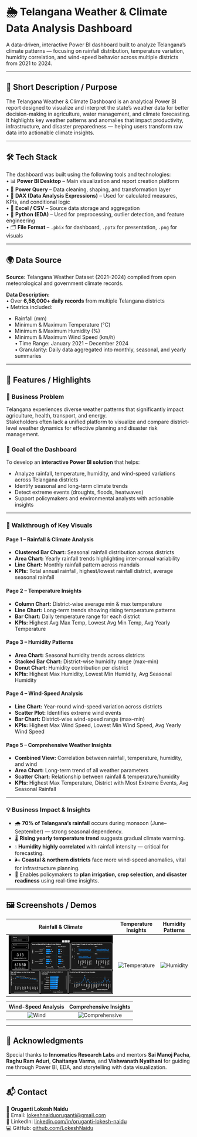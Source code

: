 # 🌦️ Telangana Weather & Climate Data Analysis Dashboard  

A data-driven, interactive Power BI dashboard built to analyze Telangana’s climate patterns — focusing on rainfall distribution, temperature variation, humidity correlation, and wind-speed behavior across multiple districts from 2021 to 2024.  

---

## 🧩 Short Description / Purpose  

The Telangana Weather & Climate Dashboard is an analytical Power BI report designed to visualize and interpret the state’s weather data for better decision-making in agriculture, water management, and climate forecasting.  
It highlights key weather patterns and anomalies that impact productivity, infrastructure, and disaster preparedness — helping users transform raw data into actionable climate insights.  

---

## 🛠️ Tech Stack  

The dashboard was built using the following tools and technologies:  
• 📊 **Power BI Desktop** – Main visualization and report creation platform  
• 📂 **Power Query** – Data cleaning, shaping, and transformation layer  
• 🧠 **DAX (Data Analysis Expressions)** – Used for calculated measures, KPIs, and conditional logic  
• 🧾 **Excel / CSV** – Source data storage and aggregation  
• 🧮 **Python (EDA)** – Used for preprocessing, outlier detection, and feature engineering  
• 🗂 **File Format** – `.pbix` for dashboard, `.pptx` for presentation, `.png` for visuals  

---

## 🌍 Data Source  

**Source:** Telangana Weather Dataset (2021–2024) compiled from open meteorological and government climate records.  

**Data Description:**  
• Over **6,58,000+ daily records** from multiple Telangana districts  
• Metrics included:  
  - Rainfall (mm)  
  - Minimum & Maximum Temperature (°C)  
  - Minimum & Maximum Humidity (%)  
  - Minimum & Maximum Wind Speed (km/h)  
• Time Range: January 2021 – December 2024  
• Granularity: Daily data aggregated into monthly, seasonal, and yearly summaries  

---

## 🚀 Features / Highlights  

### 💼 **Business Problem**  
Telangana experiences diverse weather patterns that significantly impact agriculture, health, transport, and energy.  
Stakeholders often lack a unified platform to visualize and compare district-level weather dynamics for effective planning and disaster risk management.  

### 🎯 **Goal of the Dashboard**  
To develop an **interactive Power BI solution** that helps:  
- Analyze rainfall, temperature, humidity, and wind-speed variations across Telangana districts  
- Identify seasonal and long-term climate trends  
- Detect extreme events (droughts, floods, heatwaves)  
- Support policymakers and environmental analysts with actionable insights  

---

### 🧭 **Walkthrough of Key Visuals**  

#### Page 1 – Rainfall & Climate Analysis  
- **Clustered Bar Chart:** Seasonal rainfall distribution across districts  
- **Area Chart:** Yearly rainfall trends highlighting inter-annual variability  
- **Line Chart:** Monthly rainfall pattern across mandals  
- **KPIs:** Total annual rainfall, highest/lowest rainfall district, average seasonal rainfall  

#### Page 2 – Temperature Insights  
- **Column Chart:** District-wise average min & max temperature  
- **Line Chart:** Long-term trends showing rising temperature patterns  
- **Bar Chart:** Daily temperature range for each district  
- **KPIs:** Highest Avg Max Temp, Lowest Avg Min Temp, Avg Yearly Temperature  

#### Page 3 – Humidity Patterns  
- **Area Chart:** Seasonal humidity trends across districts  
- **Stacked Bar Chart:** District-wise humidity range (max–min)  
- **Donut Chart:** Humidity contribution per district  
- **KPIs:** Highest Max Humidity, Lowest Min Humidity, Avg Seasonal Humidity  

#### Page 4 – Wind-Speed Analysis  
- **Line Chart:** Year-round wind-speed variation across districts  
- **Scatter Plot:** Identifies extreme wind events  
- **Bar Chart:** District-wise wind-speed range (max–min)  
- **KPIs:** Highest Max Wind Speed, Lowest Min Wind Speed, Avg Yearly Wind Speed  

#### Page 5 – Comprehensive Weather Insights  
- **Combined View:** Correlation between rainfall, temperature, humidity, and wind  
- **Area Chart:** Long-term trend of all weather parameters  
- **Scatter Chart:** Relationship between rainfall & temperature/humidity  
- **KPIs:** Highest Max Temperature, District with Most Extreme Events, Avg Seasonal Rainfall  

---

### 💡 **Business Impact & Insights**  
- 🌧 **70% of Telangana’s rainfall** occurs during monsoon (June–September) — strong seasonal dependency.  
- 🌡 **Rising yearly temperature trend** suggests gradual climate warming.  
- 💧 **Humidity highly correlated** with rainfall intensity — critical for forecasting.  
- 🌬 **Coastal & northern districts** face more wind-speed anomalies, vital for infrastructure planning.  
- 🧠 Enables policymakers to **plan irrigation, crop selection, and disaster readiness** using real-time insights.  

---

## 🖼️ Screenshots / Demos  

| Rainfall & Climate | Temperature Insights | Humidity Patterns |
|:------------------:|:--------------------:|:-----------------:|
| ![Rainfall](https://github.com/lokesh985003/Telangana_Weather_Climate_Analysis/blob/main/snapshot%20of%20rainfall.png) | ![Temperature](screenshots/temperature_dashboard.png) | ![Humidity](screenshots/humidity_dashboard.png) |

| Wind-Speed Analysis | Comprehensive Insights |
|:-------------------:|:----------------------:|
| ![Wind](screenshots/wind_dashboard.png) | ![Comprehensive](screenshots/overview_dashboard.png) |

---

## 🙏 Acknowledgments  

Special thanks to **Innomatics Research Labs** and mentors **Sai Manoj Pacha**, **Raghu Ram Aduri**, **Chaitanya Varma**, and **Vishwanath Nyathani** for guiding me through Power BI, EDA, and storytelling with data visualization.  

---

## 📬 Contact  

👤 **Oruganti Lokesh Naidu**  
📧 Email: [lokeshnaiduoruganti@gmail.com](mailto:lokeshnaiduoruganti@gmail.com)  
🔗 LinkedIn: [linkedin.com/in/oruganti-lokesh-naidu](https://linkedin.com/in/oruganti-lokesh-naidu)  
💻 GitHub: [github.com/LokeshNaidu](https://github.com/LokeshNaidu)  

